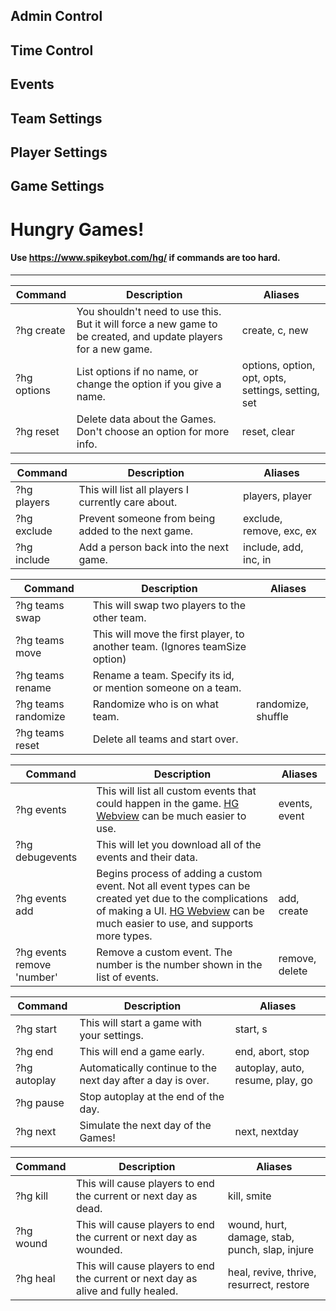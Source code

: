 ## Admin Control
## Time Control
## Events
## Team Settings
## Player Settings
## Game Settings
# Hungry Games!
#### Use https://www.spikeybot.com/hg/ if commands are too hard.
***

| Command | Description | Aliases |
| --- | --- | --- |
| ?hg create | You shouldn't need to use this. But it will force a new game to be created, and update players for a new game. | create, c, new |
| ?hg options | List options if no name, or change the option if you give a name. | options, option, opt, opts, settings, setting, set |
| ?hg reset | Delete data about the Games. Don't choose an option for more info. | reset, clear |


| Command | Description | Aliases |
| --- | --- | --- |
| ?hg players | This will list all players I currently care about. | players, player |
| ?hg exclude | Prevent someone from being added to the next game. | exclude, remove, exc, ex |
| ?hg include | Add a person back into the next game. | include, add, inc, in |


| Command | Description | Aliases |
| --- | --- | --- |
| ?hg teams swap | This will swap two players to the other team. |  |
| ?hg teams move | This will move the first player, to another team. (Ignores teamSize option) |  |
| ?hg teams rename | Rename a team. Specify its id, or mention someone on a team. |  |
| ?hg teams randomize | Randomize who is on what team. | randomize, shuffle |
| ?hg teams reset | Delete all teams and start over. |  |


| Command | Description | Aliases |
| --- | --- | --- |
| ?hg events | This will list all custom events that could happen in the game. <a href="/hg/">HG Webview</a> can be much easier to use. | events, event |
| ?hg debugevents | This will let you download all of the events and their data. |  |
| ?hg events add | Begins process of adding a custom event. Not all event types can be created yet due to the complications of making a UI. <a href="/hg/">HG Webview</a> can be much easier to use, and supports more types. | add, create |
| ?hg events remove 'number' | Remove a custom event. The number is the number shown in the list of events. | remove, delete |


| Command | Description | Aliases |
| --- | --- | --- |
| ?hg start | This will start a game with your settings. | start, s |
| ?hg end | This will end a game early. | end, abort, stop |
| ?hg autoplay | Automatically continue to the next day after a day is over. | autoplay, auto, resume, play, go |
| ?hg pause | Stop autoplay at the end of the day. |  |
| ?hg next | Simulate the next day of the Games! | next, nextday |


| Command | Description | Aliases |
| --- | --- | --- |
| ?hg kill | This will cause players to end the current or next day as dead. | kill, smite |
| ?hg wound | This will cause players to end the current or next day as wounded. | wound, hurt, damage, stab, punch, slap, injure |
| ?hg heal | This will cause players to end the current or next day as alive and fully healed. | heal, revive, thrive, resurrect, restore |

